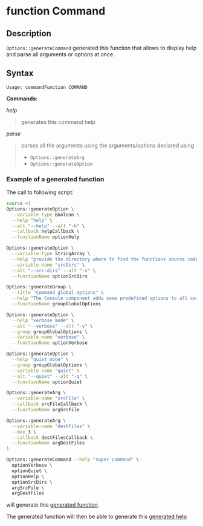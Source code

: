 # function Command

## Description

`Options::generateCommand` generated this function that allows to display help
and parse all arguments or options at once.

## Syntax

```text
Usage: commandFunction COMMAND
```

**Commands:**

_help_

> generates this command help

_parse_

> parses all the arguments using the arguments/options declared using
>
> - `Options::generateArg`
> - `Options::generateOption`

### Example of a generated function

The call to following script:

```bash
source <(
Options::generateOption \
  --variable-type Boolean \
  --help "help" \
  --alt "--help" --alt "-h" \
  --callback helpCallback \
  --functionName optionHelp

Options::generateOption \
  --variable-type StringArray \
  --help "provide the directory where to find the functions source code." \
  --variable-name "srcDirs" \
  --alt "--src-dirs" --alt "-s" \
  --functionName optionSrcDirs

Options::generateGroup \
  --title "Command global options" \
  --help "The Console component adds some predefined options to all commands:" \
  --functionName groupGlobalOptions

Options::generateOption \
  --help "verbose mode" \
  --alt "--verbose" --alt "-v" \
  --group groupGlobalOptions \
  --variable-name "verbose" \
  --functionName optionVerbose

Options::generateOption \
  --help "quiet mode" \
  --group groupGlobalOptions \
  --variable-name "quiet" \
  --alt "--quiet" --alt "-q" \
  --functionName optionQuiet

Options::generateArg \
  --variable-name "srcFile" \
  --callback srcFileCallback \
  --functionName argSrcFile

Options::generateArg \
  --variable-name "destFiles" \
  --max 3 \
  --callback destFilesCallback \
  --functionName argDestFiles
)

Options::generateCommand --help "super command" \
  optionVerbose \
  optionQuiet \
  optionHelp \
  optionSrcDirs \
  argSrcFile \
  argDestFiles
```

will generate this
[generated function](https://github.com/fchastanet/bash-tools-framework/blob/master/src/Options/testsData/generateCommand.case6.sh).

The generated function will then be able to generate this
[generated help](https://github.com/fchastanet/bash-tools-framework/blob/master/src/Options/testsData/src/Options/testsData/generateCommand.case6.expected.help)
